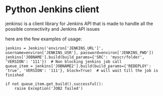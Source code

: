 Python Jenkins client
====================

jenkinsc is a client library for Jenkins API that is made to handle all the possible connectivity and Jenkins API issues

here are the few examples of usage:

```    
jenkins = Jenkins('environ['JENKINS_URL']', username=environ['JENKINS_USR'], password=environ['JENKINS_PWD'])
jenkins['JOBNAME'].build(build_params={'SRC': 'myscr/folder', 'VERSION': '111'})  # Non blocking jenkins job call
queue_item = jenkins['JOBNAME2'].build(build_params={'REDEPLOY': 'true', 'VERSION': '111'}, block=True)  # will wait till the job is finished 

if not queue_item.get_build().successful():
    raise Exception('JOB2 failed')
```